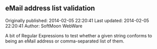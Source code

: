 ## eMail address list validation

Originally published: 2014-02-05 22:20:41
Last updated: 2014-02-05 22:20:41
Author: SoftMoon WebWare

A bit of Regular Expressions to test whether a given string conforms to being an eMail address or comma-separated list of them.